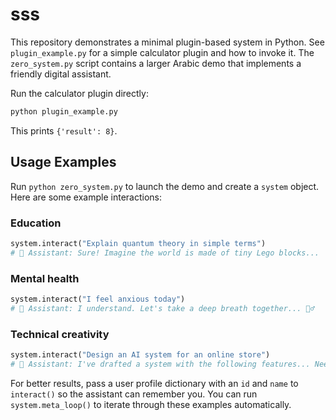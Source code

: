 # sss

This repository demonstrates a minimal plugin-based system in Python. See `plugin_example.py` for a simple calculator plugin and how to invoke it. The `zero_system.py` script contains a larger Arabic demo that implements a friendly digital assistant.

Run the calculator plugin directly:
```bash
python plugin_example.py
```
This prints `{'result': 8}`.

## Usage Examples

Run `python zero_system.py` to launch the demo and create a `system` object. Here are some example interactions:

### Education
```python
system.interact("Explain quantum theory in simple terms")
# 🤖 Assistant: Sure! Imagine the world is made of tiny Lego blocks...
```

### Mental health
```python
system.interact("I feel anxious today")
# 🤖 Assistant: I understand. Let's take a deep breath together... 💆‍♂️
```

### Technical creativity
```python
system.interact("Design an AI system for an online store")
# 🤖 Assistant: I've drafted a system with the following features... Need any adjustments?
```

For better results, pass a user profile dictionary with an `id` and `name` to
`interact()` so the assistant can remember you. You can run
`system.meta_loop()` to iterate through these examples automatically.

